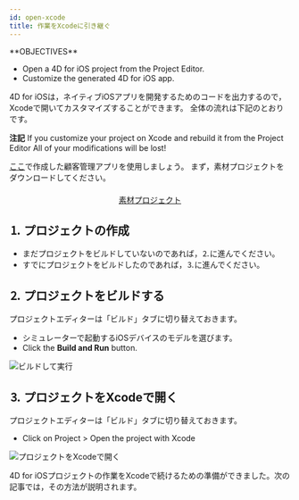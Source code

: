 ```yaml
---
id: open-xcode
title: 作業をXcodeに引き継ぐ
---
```


<div class = "objectives">
**OBJECTIVES**

* Open a 4D for iOS project from the Project Editor.
* Customize the generated 4D for iOS app.</div>

4D for iOSは，ネイティブiOSアプリを開発するためのコードを出力するので，Xcodeで開いてカスタマイズすることができます。 全体の流れは下記のとおりです。<div class = "tips">
**注記**
If you customize your project on Xcode and rebuild it from the Project Editor All of your modifications will be lost!</div>

[ここ](contact-app.html)で作成した顧客管理アプリを使用しましょう。 まず，素材プロジェクトをダウンロードしてください。

<div style="text-align: center; margin-top: 20px">
  <p spaces-before="0">
    <a class="button"
href="../assets/en/customize-with-xcode/ContactStarter.zip">素材プロジェクト</a>
  </p>
</div>

## ⒈ プロジェクトの作成

* まだプロジェクトをビルドしていないのであれば，⒉に進んでください。
* すでにプロジェクトをビルドしたのであれば，⒊に進んでください。

## ⒉ プロジェクトをビルドする

プロジェクトエディターは「ビルド」タブに切り替えておきます。

* シミュレーターで起動するiOSデバイスのモデルを選びます。
* Click the **Build and Run** button.

![ビルドして実行](assets/en/customize-with-xcode/build-and-run-4D-for-iOS.png)

## ⒊ プロジェクトをXcodeで開く

プロジェクトエディターは「ビルド」タブに切り替えておきます。

* Click on Project > Open the project with Xcode

![プロジェクトをXcodeで開く](assets/en/customize-with-xcode/Open-your-project-Xcode-4D-for-iOS.png)

4D for iOSプロジェクトの作業をXcodeで続けるための準備ができました。次の記事では，その方法が説明されます。